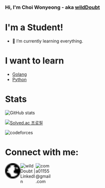 ### Hi, I'm Choi Wonyeong - aka [wildDoubt][website]
<!--
**wildDoubt/wildDoubt** is a ✨ _special_ ✨ repository because its `README.md` (this file) appears on your GitHub profile.

Here are some ideas to get you started:

- 🔭 I’m currently working on ...
- 🌱 I’m currently learning ...
- 👯 I’m looking to collaborate on ...
- 🤔 I’m looking for help with ...
- 💬 Ask me about ...
- 📫 How to reach me: ...
- 😄 Pronouns: ...
- ⚡ Fun fact: ...
-->
<!--![GitHub stats](https://github-readme-stats.vercel.app/api?username=wildDoubt&show_icons=true&theme=monokai)
![Top Langs](https://github-readme-stats.vercel.app/api/top-langs/?username=wildDoubt&theme=monokai)
-->
# I'm a Student!
- 🌱 I’m currently learning everything.
# I want to learn
- [Golang][go]
- [Python][python]

# Stats
![GitHub stats](https://github-readme-stats.vercel.app/api?username=wildDoubt&show_icons=true&theme=monokai)

[![Solved.ac 프로필](http://mazassumnida.wtf/api/v2/generate_badge?boj=vng598)](https://solved.ac/vng598)

![codeforces](https://cp-logo.vercel.app/codeforces/wildDoubt)

# Connect with me:
  [<img align="left" alt="https://wilddoubt.github.io" width="50px" src="https://raw.githubusercontent.com/iconic/open-iconic/master/svg/globe.svg" />][website]
  [<img align="left" alt="wildDoubt | LinkedIn" width="50px" src="https://cdn.jsdelivr.net/npm/simple-icons@v3/icons/linkedin.svg" />][linkedin]
  [<img align="left" alt="coma01155@gmail.com" width="50px" src="https://cdn.jsdelivr.net/npm/simple-icons@3.13.0/icons/gmail.svg"/>][mail]

[go]: https://golang.org/
[python]: https://www.python.org/
[website]: https://wilddoubt.github.io/
[linkedin]: https://www.linkedin.com/in/wonyeong-choi-3a4543124/
[mail]: mailto:coma01155@gmail.com
